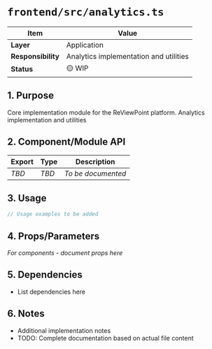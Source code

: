 # `frontend/src/analytics.ts`

| Item               | Value                                                              |
| ------------------ | ------------------------------------------------------------------ |
| **Layer**          | Application                                                           |
| **Responsibility** | Analytics implementation and utilities                                                   |
| **Status**         | 🟡 WIP                                                            |

## 1. Purpose

Core implementation module for the ReViewPoint platform. Analytics implementation and utilities

## 2. Component/Module API

| Export       | Type     | Description            |
| ------------ | -------- | ---------------------- |
| *TBD*        | *TBD*    | *To be documented*     |

## 3. Usage

```typescript
// Usage examples to be added
```

## 4. Props/Parameters

*For components - document props here*

## 5. Dependencies

- List dependencies here

## 6. Notes

- Additional implementation notes
- TODO: Complete documentation based on actual file content
